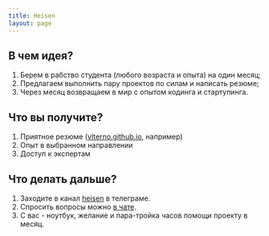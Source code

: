 ```yaml
---
title: Heisen
layout: page
---
```


<!-- <h1 style="color: black;">{{page.title}}</h1> -->

## В чем идея?
1. Берем в рабство студента (любого возраста и опыта) на один месяц;
2. Предлагаем выполнить пару проектов по силам и написать резюме;
3. Через месяц возвращаем в мир с опытом кодинга и стартупинга.


## Что вы получите?
1. Приятное резюме (<a href="https://vlterno.github.io">vlterno.github.io</a>, например)
2. Опыт в выбранном направлении 
3. Доступ к экспертам

## Что делать дальше?
1. Заходите в канал <a href="https://t.me/heisenhub">heisen</a> в телеграме.
2. Спросить вопросы можно <a href="https://t.me/heisenflood">в чате</a>. 
3. С вас - ноутбук, желание и пара-тройка часов помощи проекту в месяц.

<!--<span id="hashlist">#web, #HTML5, #CSS, #webpack, #react, #redux, #flask, #django, #docker, #AWS, #SEO, #design, #material, #AR/VR, #NN, #GAN, #distributed, #p2p, #hashgraph, #blockchain, #ethereum, #business, #SMB, #kickoff, #investments, #НТИ, #Умник, #Старт, #Бортник, #Сколково, #ФРИИ, #product, #hunt, #YC, #IoT, #neuro, #media, #production, #distribution, #audio, #production, #events, #parties, #events, #hackatons, #selfdev, #depressions, #goals</span>-->